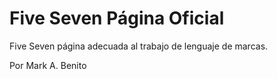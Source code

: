 # Five Seven Página Oficial
Five Seven página adecuada al trabajo de lenguaje de marcas.

Por Mark A. Benito
